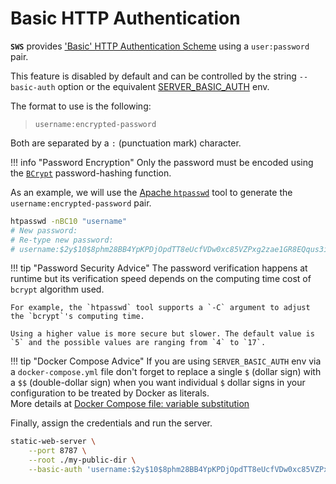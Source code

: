 # Basic HTTP Authentication

**`SWS`** provides ['Basic' HTTP Authentication Scheme](https://datatracker.ietf.org/doc/html/rfc7617) using a `user:password` pair.

This feature is disabled by default and can be controlled by the string `--basic-auth` option or the equivalent [SERVER_BASIC_AUTH](./../configuration/environment-variables.md#server_basic_auth) env.

The format to use is the following:

> `username:encrypted-password`

Both are separated by a `:` (punctuation mark) character.

!!! info "Password Encryption"
    Only the password must be encoded using the [`BCrypt`](https://en.wikipedia.org/wiki/Bcrypt) password-hashing function.

As an example, we will use the [Apache `htpasswd`](https://httpd.apache.org/docs/2.4/programs/htpasswd.html) tool to generate the `username:encrypted-password` pair.

```sh
htpasswd -nBC10 "username"
# New password: 
# Re-type new password: 
# username:$2y$10$8phm28BB4YpKPDjOpdTT8eUcfVDw0xc85VZPxg2zae1GR8EQqus3i
```

!!! tip "Password Security Advice"
    The password verification happens at runtime but its verification speed depends on the computing time cost of `bcrypt` algorithm used.

    For example, the `htpasswd` tool supports a `-C` argument to adjust the `bcrypt`'s computing time.
    
    Using a higher value is more secure but slower. The default value is `5` and the possible values are ranging from `4` to `17`.

!!! tip "Docker Compose Advice"
    If you are using `SERVER_BASIC_AUTH` env via a `docker-compose.yml` file don't forget to replace a single `$` (dollar sign) with a `$$` (double-dollar sign) when you want individual `$` dollar signs in your configuration to be treated by Docker as literals.<br>
    More details at [Docker Compose file: variable substitution](https://docs.docker.com/compose/compose-file/compose-file-v2/#variable-substitution)

Finally, assign the credentials and run the server.

```sh
static-web-server \
    --port 8787 \
    --root ./my-public-dir \
    --basic-auth 'username:$2y$10$8phm28BB4YpKPDjOpdTT8eUcfVDw0xc85VZPxg2zae1GR8EQqus3i'
```

